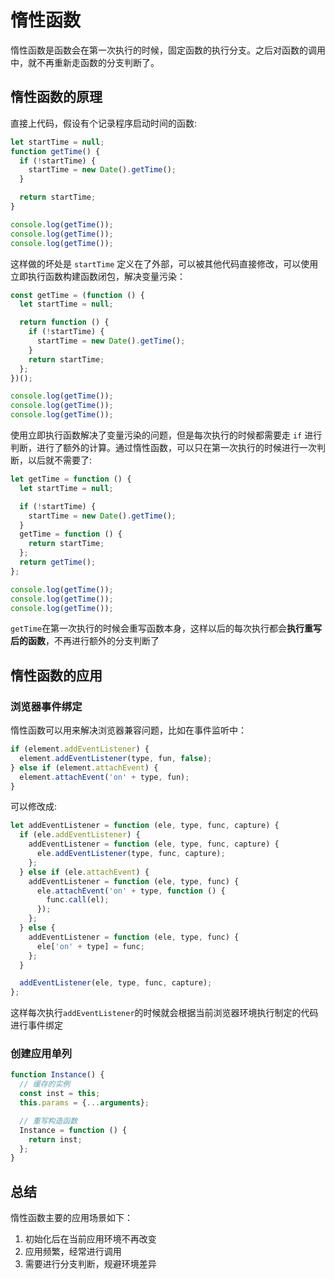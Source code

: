 # 惰性函数

惰性函数是函数会在第一次执行的时候，固定函数的执行分支。之后对函数的调用中，就不再重新走函数的分支判断了。

## 惰性函数的原理

直接上代码，假设有个记录程序启动时间的函数:

```js
let startTime = null;
function getTime() {
  if (!startTime) {
    startTime = new Date().getTime();
  }

  return startTime;
}

console.log(getTime());
console.log(getTime());
console.log(getTime());
```

这样做的坏处是 `startTime` 定义在了外部，可以被其他代码直接修改，可以使用立即执行函数构建函数闭包，解决变量污染：

```js
const getTime = (function () {
  let startTime = null;

  return function () {
    if (!startTime) {
      startTime = new Date().getTime();
    }
    return startTime;
  };
})();

console.log(getTime());
console.log(getTime());
console.log(getTime());
```

使用立即执行函数解决了变量污染的问题，但是每次执行的时候都需要走 `if` 进行判断，进行了额外的计算。通过惰性函数，可以只在第一次执行的时候进行一次判断，以后就不需要了:

```js
let getTime = function () {
  let startTime = null;

  if (!startTime) {
    startTime = new Date().getTime();
  }
  getTime = function () {
    return startTime;
  };
  return getTime();
};

console.log(getTime());
console.log(getTime());
console.log(getTime());
```

`getTime`在第一次执行的时候会重写函数本身，这样以后的每次执行都会**执行重写后的函数**，不再进行额外的分支判断了

## 惰性函数的应用

### 浏览器事件绑定

惰性函数可以用来解决浏览器兼容问题，比如在事件监听中：

```js
if (element.addEventListener) {
  element.addEventListener(type, fun, false);
} else if (element.attachEvent) {
  element.attachEvent('on' + type, fun);
}
```

可以修改成:

```js
let addEventListener = function (ele, type, func, capture) {
  if (ele.addEventListener) {
    addEventListener = function (ele, type, func, capture) {
      ele.addEventListener(type, func, capture);
    };
  } else if (ele.attachEvent) {
    addEventListener = function (ele, type, func) {
      ele.attachEvent('on' + type, function () {
        func.call(el);
      });
    };
  } else {
    addEventListener = function (ele, type, func) {
      ele['on' + type] = func;
    };
  }

  addEventListener(ele, type, func, capture);
};
```

这样每次执行`addEventListener`的时候就会根据当前浏览器环境执行制定的代码进行事件绑定

### 创建应用单列

```js
function Instance() {
  // 缓存的实例
  const inst = this;
  this.params = {...arguments};

  // 重写构造函数
  Instance = function () {
    return inst;
  };
}
```

## 总结

惰性函数主要的应用场景如下：

1. 初始化后在当前应用环境不再改变
2. 应用频繁，经常进行调用
3. 需要进行分支判断，规避环境差异
